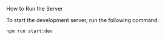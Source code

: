 How to Run the Server

To start the development server, run the following command:

```sh
npm run start:dev
